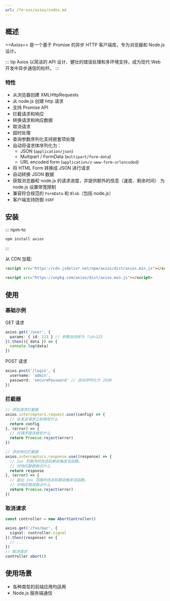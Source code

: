 ```yaml
---
url: /fe-oss/axios/index.md
---
```

&#x20;

## 概述

\==Axios== 是一个基于 Promise 的异步 HTTP 客户端库，专为浏览器和 Node.js 设计。

::: tip Axios 以简洁的 API 设计、健壮的错误处理和多环境支持，成为现代 Web 开发中异步通信的标杆。
:::

### 特性

* 从浏览器创建 XMLHttpRequests
* 从 node.js 创建 http 请求
* 支持 Promise API
* 拦截请求和响应
* 转换请求和响应数据
* 取消请求
* 超时处理
* 查询参数序列化支持嵌套项处理
* 自动将请求体序列化为：
  * JSON (`application/json`)
  * Multipart / FormData (`multipart/form-data`)
  * URL encoded form (`application/x-www-form-urlencoded`)
* 将 HTML Form 转换成 JSON 进行请求
* 自动转换 JSON 数据
* 获取浏览器和 node.js 的请求进度，并提供额外的信息（速度、剩余时间）
  为 node.js 设置带宽限制
* 兼容符合规范的 `FormData` 和 `Blob`（包括 node.js）
* 客户端支持防御 `XSRF`

## 安装

::: npm-to

```sh
npm install axios
```

:::

从 CDN 加载:

```html
<script src="https://cdn.jsdelivr.net/npm/axios/dist/axios.min.js"></script>
```

```html
<script src="https://unpkg.com/axios/dist/axios.min.js"></script>
```

## 使用

### 基础示例

GET 请求

```ts
axios.get('/user', {
  params: { id: 123 } // 参数自动转为 ?id=123
}).then(({ data }) => {
  console.log(data)
})
```

POST 请求

```ts
axios.post('/login', {
  username: 'admin',
  password: 'securePassword' // 自动序列化为 JSON
})
```

### 拦截器

```ts
// 添加请求拦截器
axios.interceptors.request.use((config) => {
  // 在发送请求之前做些什么
  return config
}, (error) => {
  // 对请求错误做些什么
  return Promise.reject(error)
})

// 添加响应拦截器
axios.interceptors.response.use((response) => {
  // 2xx 范围内的状态码都会触发该函数。
  // 对响应数据做点什么
  return response
}, (error) => {
  // 超出 2xx 范围的状态码都会触发该函数。
  // 对响应错误做点什么
  return Promise.reject(error)
})
```

### 取消请求

```ts
const controller = new AbortController()

axios.get('/foo/bar', {
  signal: controller.signal
}).then((response) => {
  // ...
})
// 取消请求
controller.abort()
```

## 使用场景

* 各种类型的前端应用均适用
* Node.js 服务端通信
